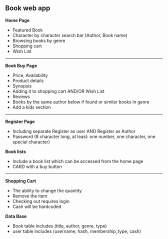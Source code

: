 ## Book  web app

**Home Page**

- Featured Book
- Character by character search bar (Author, Book name)
- Browsing books by genre
- Shopping cart
- Wish List


****

**Book Buy Page**

- Price, Availability
- Product details
- Synopsis
- Adding it to shopping cart AND/OR Wish List
- Reviews
- Books by the same author below if found or similar books in genre
- Add a kids section

****

**Register Page**

- Including separate Register as user AND Register as Author
- Password (8 character long, at least: one number, one character, one special character)

**Book lists**

- Include a book list which can be accessed from the home page
- CARD with a buy button

****

**Shopping Cart**

- The ability to change the quantity
- Remove the item
- Checking out requires login
- Cash will be hardcoded

**Data Base**

- Book table includes (title, author, genre, type)
- user table includes (username, hash, membership_type, cash)